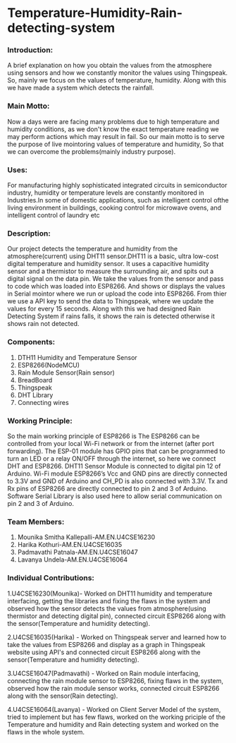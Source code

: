 # Temperature-Humidity-Rain-detecting-system
### Introduction:
A brief explanation on how you obtain the values from the atmosphere using sensors and how we constantly monitor the values using Thingspeak. So, mainly we focus on the values of temperature, humidity. Along with this we have made a system which detects the rainfall.

### Main Motto:
Now a days were are facing many problems due to high temperature and humidity conditions, as we don't know the exact temperature reading we may perform actions which may result in fail. So our main motto is to serve the purpose of live mointoring values of temperature and humidity, So that we can overcome the problems(mainly industry purpose).

###  Uses:
For manufacturing highly sophisticated integrated circuits in semiconductor industry, humidity or temperature levels are constantly monitored in Industries.In some of domestic applications, such as intelligent control ofthe living environment in buildings, cooking control for microwave ovens, and intelligent control of laundry etc

### Description:
Our project detects the temperature and humidity from the atmosphere(current) using DHT11 sensor.DHT11 is a basic, ultra low-cost digital temperature and humidity sensor. It uses a capacitive humidity sensor and a thermistor to measure the surrounding air, and spits out a digital signal on the data pin. We take the values from the sensor and pass to code which was loaded into ESP8266. And shows or displays the values in Serial mointor where we run or upload the code into ESP8266. From thier we use a API key to send the data to Thingspeak, where we update the values for every 15 seconds. Along with this we had designed Rain Detecting System if rains falls, it shows the rain is detected otherwise it shows rain not detected.

### Components:
1. DTH11 Humidity and Temperature Sensor
2. ESP8266(NodeMCU)
3. Rain Module Sensor(Rain sensor)
4. BreadBoard
5. Thingspeak
6. DHT Library
7. Connecting wires 

### Working Principle:
So the main working principle of ESP8266 is The ESP8266 can be controlled from your local Wi-Fi network or from the internet (after port forwarding). The ESP-01 module has GPIO pins that can be programmed to turn an LED or a relay ON/OFF through the internet, so here we connect DHT and ESP8266. DHT11 Sensor Module is connected to digital pin 12 of Arduino. Wi-Fi module ESP8266’s Vcc and GND pins are directly connected to 3.3V and GND of Arduino and CH_PD is also connected with 3.3V. Tx and Rx pins of ESP8266 are directly connected to pin 2 and 3 of Arduino. Software Serial Library is also used here to allow serial communication on pin 2 and 3 of Arduino.

### Team Members:
1. Mounika Smitha Kallepalli-AM.EN.U4CSE16230
2. Harika Kothuri-AM.EN.U4CSE16035
3. Padmavathi Patnala-AM.EN.U4CSE16047
4. Lavanya Undela-AM.EN.U4CSE16064

### Individual Contributions:
1.U4CSE16230(Mounika)- Worked on DHT11 humidity and temperature interfacing, getting the libraries and fixing the flaws in the system and observed how the sensor detects the values from atmosphere(using thermistor and detecting digital pin), connected circuit ESP8266 along with the sensor(Temperature and humidity detecting).

2.U4CSE16035(Harika) - Worked on Thingspeak server and learned how to take the values from ESP8266 and display as a graph in Thingspeak website using API's and connected circuit ESP8266 along with the sensor(Temperature and humidity detecting).

3.U4CSE16047(Padmavathi) - Worked on Rain module interfacing, connecting the rain module sensor to ESP8266, fixing flaws in the system, observed how the rain module sensor works, connected circuit ESP8266 along with the sensor(Rain detecting).

4.U4CSE16064(Lavanya) - Worked on Client Server Model of the system, tried to implement but has few flaws, worked on the working priciple of the Temperature and humidity and Rain detecting system and worked on the flaws in the whole system. 

